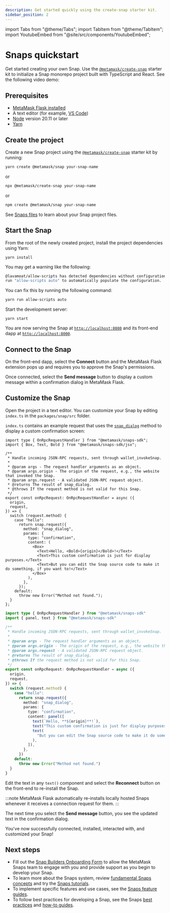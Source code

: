```yaml
---
description: Get started quickly using the create-snap starter kit.
sidebar_position: 2
---
```


import Tabs from "@theme/Tabs";
import TabItem from "@theme/TabItem";
import YoutubeEmbed from "@site/src/components/YoutubeEmbed";

# Snaps quickstart

Get started creating your own Snap.
Use the [`@metamask/create-snap`](https://github.com/MetaMask/snaps/tree/main/packages/create-snap)
starter kit to initialize a Snap monorepo project built with TypeScript and React.
See the following video demo:

<YoutubeEmbed url="https://www.youtube.com/embed/qZRAryYwgdg?si=CeImIULgH3iD-FF0" />

## Prerequisites

- [MetaMask Flask installed](install-flask.md)
- A text editor (for example, [VS Code](https://code.visualstudio.com/))
- [Node](https://docs.npmjs.com/downloading-and-installing-node-js-and-npm) version 20.11 or later
- [Yarn](https://yarnpkg.com/)

## Create the project

Create a new Snap project using the [`@metamask/create-snap`](https://github.com/MetaMask/snaps/tree/main/packages/create-snap)
starter kit by running:

```bash
yarn create @metamask/snap your-snap-name
```

or

```bash
npx @metamask/create-snap your-snap-name
```

or

```bash
npm create @metamask/snap your-snap-name
```

See [Snaps files](../learn/about-snaps/files.md) to learn about your Snap project files.

## Start the Snap

From the root of the newly created project, install the project dependencies using Yarn:

```shell
yarn install
```

You may get a warning like the following:

```bash
@lavamoat/allow-scripts has detected dependencies without configuration. An explicit configuration is required.
run "allow-scripts auto" to automatically populate the configuration.
```

You can fix this by running the following command:

```bash
yarn run allow-scripts auto
```

Start the development server:

```shell
yarn start
```

You are now serving the Snap at [`http://localhost:8080`](http://localhost:8080/) and its front-end dapp at [`http://localhost:8000`](http://localhost:8000/).

## Connect to the Snap

On the front-end dapp, select the **Connect** button and the MetaMask Flask extension pops up and
requires you to approve the Snap's permissions.

Once connected, select the **Send message** button to display a custom message within a confirmation
dialog in MetaMask Flask.

## Customize the Snap

Open the project in a text editor.
You can customize your Snap by editing `index.ts` in the `packages/snap/src` folder.

`index.ts` contains an example request that uses the
[`snap_dialog`](../reference/snaps-api.md#snap_dialog) method to display a custom confirmation screen:

<Tabs>
<TabItem value="JSX">

```tsx title="index.tsx"
import type { OnRpcRequestHandler } from "@metamask/snaps-sdk";
import { Box, Text, Bold } from "@metamask/snaps-sdk/jsx";

/**
 * Handle incoming JSON-RPC requests, sent through wallet_invokeSnap.
 *
 * @param args - The request handler arguments as an object.
 * @param args.origin - The origin of the request, e.g., the website that invoked the Snap.
 * @param args.request - A validated JSON-RPC request object.
 * @returns The result of snap_dialog.
 * @throws If the request method is not valid for this Snap.
 */
export const onRpcRequest: OnRpcRequestHandler = async ({
  origin,
  request,
}) => {
  switch (request.method) {
    case "hello":
      return snap.request({
        method: "snap_dialog",
        params: {
          type: "confirmation",
          content: (
            <Box>
              <Text>Hello, <Bold>{origin}</Bold>!</Text>
              <Text>This custom confirmation is just for display purposes.</Text>
              <Text>But you can edit the Snap source code to make it do something, if you want to!</Text>
            </Box>
          ),
        },
      });
    default:
      throw new Error("Method not found.");
  }
};
```

</TabItem>
<TabItem value="Functions" deprecated>

```ts title="index.ts"
import type { OnRpcRequestHandler } from "@metamask/snaps-sdk"
import { panel, text } from "@metamask/snaps-sdk"

/**
 * Handle incoming JSON-RPC requests, sent through wallet_invokeSnap.
 *
 * @param args - The request handler arguments as an object.
 * @param args.origin - The origin of the request, e.g., the website that invoked the Snap.
 * @param args.request - A validated JSON-RPC request object.
 * @returns The result of snap_dialog.
 * @throws If the request method is not valid for this Snap.
 */
export const onRpcRequest: OnRpcRequestHandler = async ({
  origin,
  request,
}) => {
  switch (request.method) {
    case "hello":
      return snap.request({
        method: "snap_dialog",
        params: {
          type: "confirmation",
          content: panel([
            text(`Hello, **${origin}**!`),
            text("This custom confirmation is just for display purposes."),
            text(
              "But you can edit the Snap source code to make it do something, if you want to!"
            ),
          ]),
        },
      })
    default:
      throw new Error("Method not found.")
  }
}
```

</TabItem>
</Tabs>

Edit the text in any `text()` component and select the **Reconnect** button
on the front-end to re-install the Snap.

:::note
MetaMask Flask automatically re-installs locally hosted Snaps whenever it receives a connection request for them.
:::

The next time you select the **Send message** button, you see the updated text in the confirmation dialog.

You've now successfully connected, installed, interacted with, and customized your Snap!

## Next steps

- Fill out the [Snap Builders Onboarding Form](https://feedback.metamask.io/snaps-onboarding) to
  allow the MetaMask Snaps team to engage with you and provide support as you begin to develop your Snap.
- To learn more about the Snaps system, review [fundamental Snaps concepts](../learn/about-snaps/index.md)
  and try the [Snaps tutorials](../learn/tutorials/gas-estimation.md).
- To implement specific features and use cases, see the [Snaps feature guides](../features/cron-jobs.md).
- To follow best practices for developing a Snap, see the Snaps [best practices](../learn/best-practices/design-guidelines.md) and [how-to guides](../how-to/request-permissions.md).

